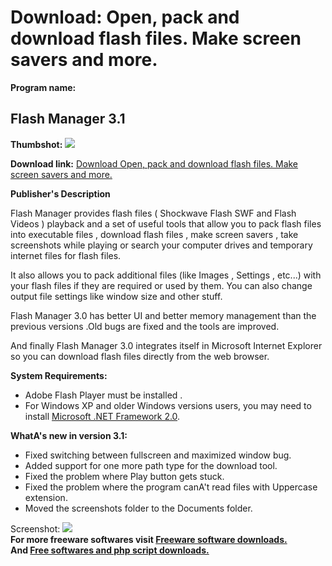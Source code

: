 # Download: Open, pack and download flash files. Make screen savers and more.

**Program name:**

## Flash Manager 3.1

  
**Thumbshot:** ![](http://www.freewarefiles.com/screenshot/flashmanager31_md.jpg)   
  
**Download link:** [Download Open, pack and download flash files. Make screen savers and more.](http://freesoftwares.boysofts.com/Flash-Manager_program_62337.html)  
  


**Publisher's Description**  
  


Flash Manager provides flash files ( Shockwave Flash SWF and Flash Videos ) playback and a set of useful tools that allow you to pack flash files into executable files , download flash files , make screen savers , take screenshots while playing or search your computer drives and temporary internet files for flash files. 

It also allows you to pack additional files (like Images , Settings , etc...) with your flash files if they are required or used by them. You can also change output file settings like window size and other stuff.

Flash Manager 3.0 has better UI and better memory management than the previous versions .Old bugs are fixed and the tools are improved.

And finally Flash Manager 3.0 integrates itself in Microsoft Internet Explorer so you can download flash files directly from the web browser.

**System Requirements:**

  * Adobe Flash Player must be installed . 
  * For Windows XP and older Windows versions users, you may need to install [Microsoft .NET Framework 2.0](http://www.freewarefiles.com/Microsoft-NET-Framework-20-x86-Final_program_16026.html). 

**WhatA's new in version 3.1:**

  * Fixed switching between fullscreen and maximized window bug. 
  * Added support for one more path type for the download tool. 
  * Fixed the problem where Play button gets stuck. 
  * Fixed the problem where the program canA't read files with Uppercase extension. 
  * Moved the screenshots folder to the Documents folder. 

  
  
Screenshot: ![](http://www.freewarefiles.com/screenshot/flashmanager31.jpg)   
**For more freeware softwares visit [Freeware software downloads.](http://freesoftwares.boysofts.com/)**   
**And [Free softwares and php script downloads.](http://www.boysofts.com/)**
